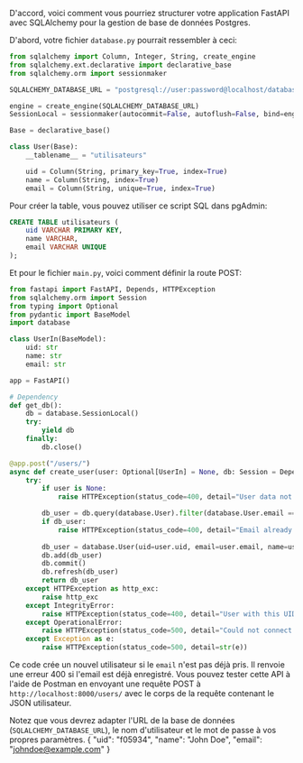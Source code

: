 D'accord, voici comment vous pourriez structurer votre application FastAPI avec SQLAlchemy pour la gestion de base de données Postgres.

D'abord, votre fichier `database.py` pourrait ressembler à ceci:

```python
from sqlalchemy import Column, Integer, String, create_engine
from sqlalchemy.ext.declarative import declarative_base
from sqlalchemy.orm import sessionmaker

SQLALCHEMY_DATABASE_URL = "postgresql://user:password@localhost/database"

engine = create_engine(SQLALCHEMY_DATABASE_URL)
SessionLocal = sessionmaker(autocommit=False, autoflush=False, bind=engine)

Base = declarative_base()

class User(Base):
    __tablename__ = "utilisateurs"

    uid = Column(String, primary_key=True, index=True)
    name = Column(String, index=True)
    email = Column(String, unique=True, index=True)
```
Pour créer la table, vous pouvez utiliser ce script SQL dans pgAdmin:
```sql
CREATE TABLE utilisateurs (
    uid VARCHAR PRIMARY KEY,
    name VARCHAR,
    email VARCHAR UNIQUE
);
```
Et pour le fichier `main.py`, voici comment définir la route POST:
```python
from fastapi import FastAPI, Depends, HTTPException
from sqlalchemy.orm import Session
from typing import Optional
from pydantic import BaseModel
import database

class UserIn(BaseModel):
    uid: str
    name: str
    email: str

app = FastAPI()

# Dependency
def get_db():
    db = database.SessionLocal()
    try:
        yield db
    finally:
        db.close()

@app.post("/users/")
async def create_user(user: Optional[UserIn] = None, db: Session = Depends(get_db)):
    try:
        if user is None:
            raise HTTPException(status_code=400, detail="User data not provided")

        db_user = db.query(database.User).filter(database.User.email == user.email).first()
        if db_user:
            raise HTTPException(status_code=400, detail="Email already registered")
        
        db_user = database.User(uid=user.uid, email=user.email, name=user.name)
        db.add(db_user)
        db.commit()
        db.refresh(db_user)
        return db_user
    except HTTPException as http_exc:
        raise http_exc
    except IntegrityError:
        raise HTTPException(status_code=400, detail="User with this UID already exists")
    except OperationalError:
        raise HTTPException(status_code=500, detail="Could not connect to the database")
    except Exception as e:
        raise HTTPException(status_code=500, detail=str(e))
```

Ce code crée un nouvel utilisateur si le `email` n'est pas déjà pris. Il renvoie une erreur 400 si l'email est déjà enregistré. Vous pouvez tester cette API à l'aide de Postman en envoyant une requête POST à `http://localhost:8000/users/` avec le corps de la requête contenant le JSON utilisateur.

Notez que vous devrez adapter l'URL de la base de données (`SQLALCHEMY_DATABASE_URL`), le nom d'utilisateur et le mot de passe à vos propres paramètres.
{
    "uid": "f05934",
    "name": "John Doe",
    "email": "johndoe@example.com"
}
